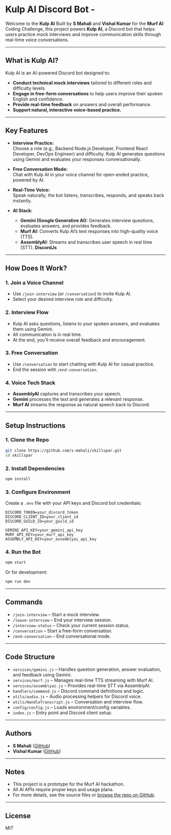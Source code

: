 # Kulp AI Discord Bot -

Welcome to the **Kulp AI** 
Built by **S Mahali** and **Vishal Kumar** for the **Murf AI** Coding Challenge, this project powers **Kulp AI**, a Discord bot that helps users practice mock interviews and improve communication skills through real-time voice conversations.

---

## What is Kulp AI?

Kulp AI is an AI-powered Discord bot designed to:
- **Conduct technical mock interviews** tailored to different roles and difficulty levels.
- **Engage in free-form conversations** to help users improve their spoken English and confidence.
- **Provide real-time feedback** on answers and overall performance.
- **Support natural, interactive voice-based practice.**

---

## Key Features

- **Interview Practice:**  
  Choose a role (e.g., Backend Node.js Developer, Frontend React Developer, DevOps Engineer) and difficulty. Kulp AI generates questions using Gemini and evaluates your responses conversationally.

- **Free Conversation Mode:**  
  Chat with Kulp AI in your voice channel for open-ended practice, powered by AI.

- **Real-Time Voice:**  
  Speak naturally; the bot listens, transcribes, responds, and speaks back instantly.

- **AI Stack:**
  - **Gemini (Google Generative AI):** Generates interview questions, evaluates answers, and provides feedback.
  - **Murf AI:** Converts Kulp AI’s text responses into high-quality voice (TTS).
  - **AssemblyAI:** Streams and transcribes user speech in real time (STT).
   **DiscordJs**

---

## How Does It Work?

### 1. **Join a Voice Channel**
- Use `/join-interview` (or `/conversation`) to invite Kulp AI.
- Select your desired interview role and difficulty.

### 2. **Interview Flow**
- Kulp AI asks questions, listens to your spoken answers, and evaluates them using Gemini.
- All communication is in real time.
- At the end, you'll receive overall feedback and encouragement.

### 3. **Free Conversation**
- Use `/conversation` to start chatting with Kulp AI for casual practice.
- End the session with `/end-conversation`.

### 4. **Voice Tech Stack**
- **AssemblyAI** captures and transcribes your speech.
- **Gemini** processes the text and generates a relevant response.
- **Murf AI** streams the response as natural speech back to Discord.

---

## Setup Instructions

### 1. **Clone the Repo**
```bash
git clone https://github.com/s-mahali/skillspar.git
cd skillspar
```

### 2. **Install Dependencies**
```bash
npm install
```

### 3. **Configure Environment**
Create a `.env` file with your API keys and Discord bot credentials:
```
DISCORD_TOKEN=your_discord_token
DISCORD_CLIENT_ID=your_client_id
DISCORD_GUILD_ID=your_guild_id

GEMINI_API_KEY=your_gemini_api_key
MURF_API_KEY=your_murf_api_key
ASSEMBLY_API_KEY=your_assemblyai_api_key
```

### 4. **Run the Bot**
```bash
npm start
```
Or for development:
```bash
npm run dev
```

---

## Commands

- `/join-interview` – Start a mock interview.
- `/leave-interview` – End your interview session.
- `/interview-status` – Check your current session status.
- `/conversation` – Start a free-form conversation.
- `/end-conversation` – End conversational mode.

---

## Code Structure

- `services/gemini.js` – Handles question generation, answer evaluation, and feedback using Gemini.
- `services/murf.js` – Manages real-time TTS streaming with Murf AI.
- `services/assemblyai.js` – Provides real-time STT via AssemblyAI.
- `handlers/command.js` – Discord command definitions and logic.
- `utils/audio.js` – Audio processing helpers for Discord voice.
- `utils/HandleTranscript.js` – Conversation and interview flow.
- `config/config.js` – Loads environment/config variables.
- `index.js` – Entry point and Discord client setup.

---

## Authors

- **S Mahali** ([GitHub](https://github.com/s-mahali))
- **Vishal Kumar** ([GitHub](https://github.com/Vishalpandey1799))

---

## Notes

- This project is a prototype for the Murf AI hackathon.  
- All AI APIs require proper keys and usage plans.
- For more details, see the source files or [browse the repo on GitHub](https://github.com/s-mahali/skillspar).

---

## License

MIT
